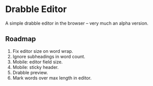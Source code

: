 # Drabble Editor

A simple drabble editor in the browser – very much an alpha version.

## Roadmap

1. Fix editor size on word wrap.
2. Ignore subheadings in word count.
3. Mobile: editor field size.
4. Mobile: sticky header.
5. Drabble preview.
6. Mark words over max length in editor.
